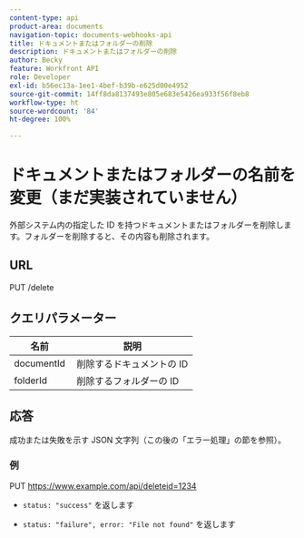 ```yaml
---
content-type: api
product-area: documents
navigation-topic: documents-webhooks-api
title: ドキュメントまたはフォルダーの削除
description: ドキュメントまたはフォルダーの削除
author: Becky
feature: Workfront API
role: Developer
exl-id: b56ec13a-1ee1-4bef-b39b-e625d00e4952
source-git-commit: 14ff8da8137493e805e683e5426ea933f56f8eb8
workflow-type: ht
source-wordcount: '84'
ht-degree: 100%

---
```



# ドキュメントまたはフォルダーの名前を変更（まだ実装されていません）

外部システム内の指定した ID を持つドキュメントまたはフォルダーを削除します。フォルダーを削除すると、その内容も削除されます。

## URL

PUT /delete

## クエリパラメーター

| 名前  | 説明 |
|---|---|
| documentId  | 削除するドキュメントの ID |
| folderId  | 削除するフォルダーの ID |



## 応答

成功または失敗を示す JSON 文字列（この後の「エラー処理」の節を参照）。

### 例

PUT https://www.example.com/api/deleteid=1234 
* `status: "success"` を返します

* `status: "failure", error: "File not found"` を返します
